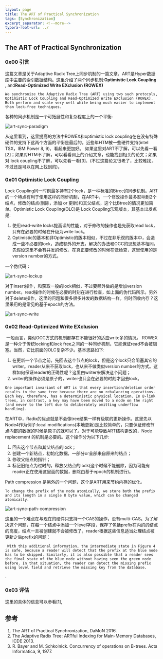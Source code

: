 ```yaml
---
layout: page
title: The ART of Practical Synchronization
tags: [Synchronization]
excerpt_separator: <!--more-->
typora-root-url: ../
---
```


## The ART of Practical Synchronization 

### 0x00 引言

   这篇文章是关于Adaptive Radix Tree上同步机制的一篇文章，ART是Hyper数据库中主要的索引数据结构。这里介绍了两个同步机制:**Optimistic Lock Coupling** , and**Read-Optimized Write EXclusion (ROWEX)**

```
We synchronize the Adaptive Radix Tree (ART) using two such protocols, Optimistic Lock Coupling and Read-Optimized Write EXclusion (ROWEX). Both perform and scale very well while being much easier to implement than lock-free techniques.
```

  各种的同步机制是一个可拓展性和复杂程度上的一个平衡:

![art-sync-paradigm](/assets/img/art-sync-paradigm.png)

   从这里看到，这里提高的方法中ROWEX和optimistic lock coupling在在没有特殊硬件的支持下这两个方面的平衡是最后的。近些年HTM被一些硬件支持(intel TSX，IBM Power 8, 9)，看起来更加好。 如果这里对ART不了解，可以先看一看[2]；如果对HTM不了解，可以看看网上的介绍文章，也能找到相关的论文；如果对 lock coupling不了解，可以先看一看[3]，(不过这篇论文很老了，比较难找，不过还是可以在网上找到的)，



### 0x01 Optimistic Lock Coupling 

  Lock Coupling同一时刻最多持有2个lock，是一种标准的Btree的同步机制。ART的一个特点有利于使用这样的同步机制，在ART中，一个修改操作最多影响到2个结点，修改的结点(删除，添加 or 更新)和其父结点，这个比Btree的情况更加简单。Optimistic Lock Coupling(OLC)是 Lock Coupling乐观版本，其基本出发点是:

1. 使用read-write locks提高读的性能，对于修改的操作也是先获取read lock，只有在必要的时候在升级为write lock。
2. Optimistic的基本和非Optimistic的版本相似，不过在非乐观的版本中，会造成一些不必要的lock，造成额外的开支。解决的办法和OCC的思想基本相同，先假设这里不会有并发的修改，在真正要修改的时候在做检查，这里使用的是version number的方式。

一个伪代码：

![art-sync-lockup](/assets/img/art-sync-lockup.png)  

  对于insert操作，和获取一般的lock相似，不过要额外做的是增加version number。read操作的时候在必要的时刻在进行检查，如上面的伪代码所示。另外对于delete操作，这里的问题和很多很多并发的数据结构一样，何时回收内存？这里采用的是常见的基于epoch的方法。

 ![art-sync-write](/assets/img/art-sync-write.png)

### 0x02 Read-Optimized Write EXclusion 

​    一般而言，类似OCC方式的机制都存在不能很好的适应write多的情况。 ROWEX是一种介于传统locking和lock free之间的一种同步机制，它能保证read不会被阻塞。当然，它比前面的OLC复杂不少。基本思路如下:

1. 在更新一个节点之前，先回去这个节点的lock，但是这个lock只会阻塞其它的writer。reader从来不获取lock，也从来不做类似version number的方式。这样如何保证reader的正确性呢？这里由writer来解决这个问题；
2. writer的操作必须是原子的，writer也只会在必要的时刻才回去lock。

```
One important invariant of ART is that every insertion/deletion order results in the same tree because there are no rebalancing operations. Each key, therefore, has a deterministic physical location. In B-link trees, in contrast, a key may have been moved to a node on the right (and never to the left due to deliberately omitting underflow handling).
```

在ART中，Radix的优点就是不会像tree结果一样有级联的更新操作。这里先以Node4作为例子:local modifications(本地更新)是比较简单的，只要保证修改节点内部的数据的时候是原子的就可以了。对于可能导致ART结构更改的，Node replacement 的机制是必要的。这个操作分为以下几步:

1. 回去这个节点和其父结点的lock；
2. 创建一个新结点，初始化数据，一部分or全部来自原来的结点；
3. 修改父结点的指针；
4. 标记旧结点为过时的，释放父结点的lock(这个时候不能删除，因为可能有reader正在使用这里面的数据，删除由基于epoch的机制进行)。

Path compression 是另外的一个问题，这个是ART用来节约内存的优化。

```
To change the prefix of the node atomically, we store both the prefix and its length in a single 8 byte value, which can be changed atomically.
```

![art-sync-path-compression](/assets/img/art-sync-path-compression.png)

  这里的一个难点在与现在的硬件只支持一个CAS的操作，没有multi-CAS。为了解决这个问题，在每一个结点中添加一个level字段，保存了包括prefix在内的的结点的高度，结点一旦被创建就不会被修改了，reader根据这些信息适当处理结点被更新之后prefix的问题：

```
 With this additional information, the intermediate state in Figure 4 is safe, because a reader will detect that the prefix at the blue node has to be skipped. Similarly, it is also possible that a reader sees the final state of the blue node without having seen the green node before. In that situation, the reader can detect the missing prefix using level field and retrieve the missing key from the database.
```

.

### 0x03 评估

  这里的具体的信息可以参看[1],

## 参考

1. The ART of Practical Synchronization, DaMoN 2016.
2. The Adaptive Radix Tree: ARTful Indexing for Main-Memory Databases,  ICDE 2013.
3. R. Bayer and M. Schkolnick. Concurrency of operations on B-trees. Acta Informatica, 9, 1977. 